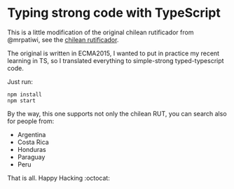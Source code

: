 Typing strong code with TypeScript
=================================

This is a little modification of the original chilean rutificador from @mrpatiwi, see the [chilean rutificador](https://github.com/mrpatiwi/rutificador).

The original is written in ECMA2015, I wanted to put in practice my recent learning in TS, so I translated everything to simple-strong typed-typescript code.

Just run:

 ```bssh
 npm install
 npm start
 ```
 
 By the way, this one supports not only the chilean RUT, you can search also for people from:
 
  - Argentina
  - Costa Rica
  - Honduras
  - Paraguay
  - Peru

That is all. Happy Hacking :octocat: